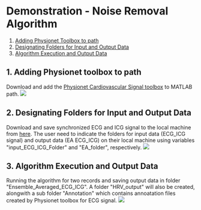# Demonstration - Noise Removal Algorithm

1. [Adding Physionet Toolbox to path ](#physio)
2. [Designating Folders for Input and Output Data](#folder) 
3. [Algorithm Execution and Output Data](#output) 

<a name="physio"></a>
## 1. Adding Physionet toolbox to path
Download and add the [Physionet Cardiovascular Signal toolbox](https://github.com/cliffordlab/PhysioNet-Cardiovascular-Signal-Toolbox) to MATLAB path.
![](noise_removal_gif/1_Add_physio.gif)

<a name="folder"></a>
## 2. Designating Folders for Input and Output Data
Download and save synchronized ECG and ICG signal to the local machine from [here](https://github.com/cliffordlab/ICG_OSToolbox/tree/master/ICG_ECG_Demo_Data/ECG_ICG_Data). The user need to indicate the folders for input data (ECG_ICG signal) and output data (EA ECG_ICG) on their local machine using variables "input_ECG_ICG_Folder" and "EA_folder", respectively.
![](noise_removal_gif/2_Designate_folders.gif)

<a name="output"></a>
## 3. Algorithm Execution and Output Data
Running the algorithm for two records and saving output data in folder "Ensemble_Averaged_ECG_ICG". A folder "HRV_output" will also be created, alongwith a sub folder "Annotation" which contains annoatation files created by Physionet toolbox for ECG signal.
![](noise_removal_gif/3_run_and_save.gif)

